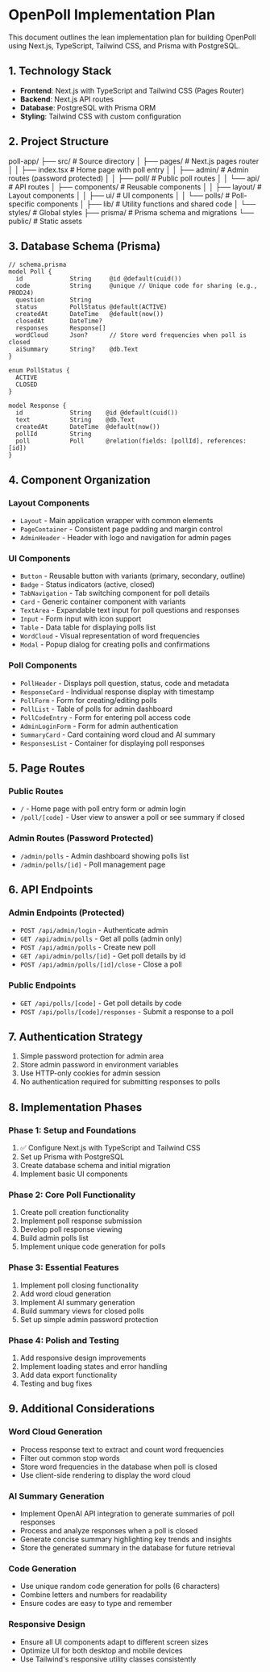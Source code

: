 # OpenPoll Implementation Plan

This document outlines the lean implementation plan for building OpenPoll using Next.js, TypeScript, Tailwind CSS, and Prisma with PostgreSQL.

## 1. Technology Stack

- **Frontend**: Next.js with TypeScript and Tailwind CSS (Pages Router)
- **Backend**: Next.js API routes
- **Database**: PostgreSQL with Prisma ORM
- **Styling**: Tailwind CSS with custom configuration

## 2. Project Structure

poll-app/
├── src/                    # Source directory
│   ├── pages/              # Next.js pages router
│   │   ├── index.tsx       # Home page with poll entry
│   │   ├── admin/          # Admin routes (password protected)
│   │   ├── poll/           # Public poll routes
│   │   └── api/            # API routes
│   ├── components/         # Reusable components
│   │   ├── layout/         # Layout components
│   │   ├── ui/             # UI components
│   │   └── polls/          # Poll-specific components
│   ├── lib/                # Utility functions and shared code
│   └── styles/             # Global styles
├── prisma/                 # Prisma schema and migrations
└── public/                 # Static assets

## 3. Database Schema (Prisma)

```prisma
// schema.prisma
model Poll {
  id             String     @id @default(cuid())
  code           String     @unique // Unique code for sharing (e.g., PROD24)
  question       String
  status         PollStatus @default(ACTIVE)
  createdAt      DateTime   @default(now())
  closedAt       DateTime?
  responses      Response[]
  wordCloud      Json?      // Store word frequencies when poll is closed
  aiSummary      String?    @db.Text
}

enum PollStatus {
  ACTIVE
  CLOSED
}

model Response {
  id             String    @id @default(cuid())
  text           String    @db.Text
  createdAt      DateTime  @default(now())
  pollId         String
  poll           Poll      @relation(fields: [pollId], references: [id])
}
```

## 4. Component Organization

### Layout Components
- `Layout` - Main application wrapper with common elements
- `PageContainer` - Consistent page padding and margin control
- `AdminHeader` - Header with logo and navigation for admin pages

### UI Components
- `Button` - Reusable button with variants (primary, secondary, outline)
- `Badge` - Status indicators (active, closed)
- `TabNavigation` - Tab switching component for poll details
- `Card` - Generic container component with variants
- `TextArea` - Expandable text input for poll questions and responses
- `Input` - Form input with icon support
- `Table` - Data table for displaying polls list
- `WordCloud` - Visual representation of word frequencies
- `Modal` - Popup dialog for creating polls and confirmations

### Poll Components
- `PollHeader` - Displays poll question, status, code and metadata
- `ResponseCard` - Individual response display with timestamp
- `PollForm` - Form for creating/editing polls
- `PollList` - Table of polls for admin dashboard
- `PollCodeEntry` - Form for entering poll access code
- `AdminLoginForm` - Form for admin authentication
- `SummaryCard` - Card containing word cloud and AI summary
- `ResponsesList` - Container for displaying poll responses

## 5. Page Routes

### Public Routes
- `/` - Home page with poll entry form or admin login
- `/poll/[code]` - User view to answer a poll or see summary if closed

### Admin Routes (Password Protected)
- `/admin/polls` - Admin dashboard showing polls list
- `/admin/polls/[id]` - Poll management page

## 6. API Endpoints

### Admin Endpoints (Protected)
- `POST /api/admin/login` - Authenticate admin
- `GET /api/admin/polls` - Get all polls (admin only)
- `POST /api/admin/polls` - Create new poll
- `GET /api/admin/polls/[id]` - Get poll details by id
- `POST /api/admin/polls/[id]/close` - Close a poll

### Public Endpoints
- `GET /api/polls/[code]` - Get poll details by code
- `POST /api/polls/[code]/responses` - Submit a response to a poll

## 7. Authentication Strategy

1. Simple password protection for admin area
2. Store admin password in environment variables
3. Use HTTP-only cookies for admin session
4. No authentication required for submitting responses to polls

## 8. Implementation Phases

### Phase 1: Setup and Foundations
1. ✅ Configure Next.js with TypeScript and Tailwind CSS
2. Set up Prisma with PostgreSQL
3. Create database schema and initial migration
4. Implement basic UI components

### Phase 2: Core Poll Functionality
1. Create poll creation functionality
2. Implement poll response submission
3. Develop poll response viewing
4. Build admin polls list
5. Implement unique code generation for polls

### Phase 3: Essential Features
1. Implement poll closing functionality
2. Add word cloud generation
3. Implement AI summary generation
4. Build summary views for closed polls
5. Set up simple admin password protection

### Phase 4: Polish and Testing
1. Add responsive design improvements
2. Implement loading states and error handling
3. Add data export functionality
4. Testing and bug fixes

## 9. Additional Considerations

### Word Cloud Generation
- Process response text to extract and count word frequencies
- Filter out common stop words
- Store word frequencies in the database when poll is closed
- Use client-side rendering to display the word cloud

### AI Summary Generation
- Implement OpenAI API integration to generate summaries of poll responses
- Process and analyze responses when a poll is closed
- Generate concise summary highlighting key trends and insights
- Store the generated summary in the database for future retrieval

### Code Generation
- Use unique random code generation for polls (6 characters)
- Combine letters and numbers for readability
- Ensure codes are easy to type and remember

### Responsive Design
- Ensure all UI components adapt to different screen sizes
- Optimize UI for both desktop and mobile devices
- Use Tailwind's responsive utility classes consistently